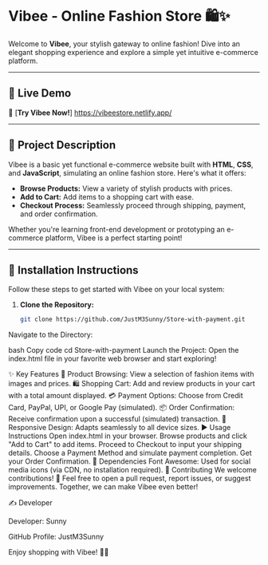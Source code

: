 # Vibee - Online Fashion Store 🛍️✨  

Welcome to **Vibee**, your stylish gateway to online fashion! Dive into an elegant shopping experience and explore a simple yet intuitive e-commerce platform.

---

## 🌟 **Live Demo**  
🎉 [**Try Vibee Now!**]  https://vibeestore.netlify.app/

---

## 📜 **Project Description**  

Vibee is a basic yet functional e-commerce website built with **HTML**, **CSS**, and **JavaScript**, simulating an online fashion store. Here's what it offers:  

- **Browse Products:** View a variety of stylish products with prices.  
- **Add to Cart:** Add items to a shopping cart with ease.  
- **Checkout Process:** Seamlessly proceed through shipping, payment, and order confirmation.  

Whether you're learning front-end development or prototyping an e-commerce platform, Vibee is a perfect starting point!

---

## 💾 **Installation Instructions**  

Follow these steps to get started with Vibee on your local system:  

1. **Clone the Repository:**  
   ```bash
   git clone https://github.com/JustM3Sunny/Store-with-payment.git
Navigate to the Directory:

bash
Copy code
cd Store-with-payment
Launch the Project:
Open the index.html file in your favorite web browser and start exploring!

✨ Key Features
🛒 Product Browsing: View a selection of fashion items with images and prices.
🛍️ Shopping Cart: Add and review products in your cart with a total amount displayed.
💳 Payment Options: Choose from Credit Card, PayPal, UPI, or Google Pay (simulated).
📦 Order Confirmation: Receive confirmation upon a successful (simulated) transaction.
📱 Responsive Design: Adapts seamlessly to all device sizes.
▶️ Usage Instructions
Open index.html in your browser.
Browse products and click "Add to Cart" to add items.
Proceed to Checkout to input your shipping details.
Choose a Payment Method and simulate payment completion.
Get your Order Confirmation.
🔧 Dependencies
Font Awesome: Used for social media icons (via CDN, no installation required).
🤝 Contributing
We welcome contributions! 🎉 Feel free to open a pull request, report issues, or suggest improvements. Together, we can make Vibee even better!

✍️ Developer

Developer: Sunny

GitHub Profile: JustM3Sunny

Enjoy shopping with Vibee! 🌈✨
